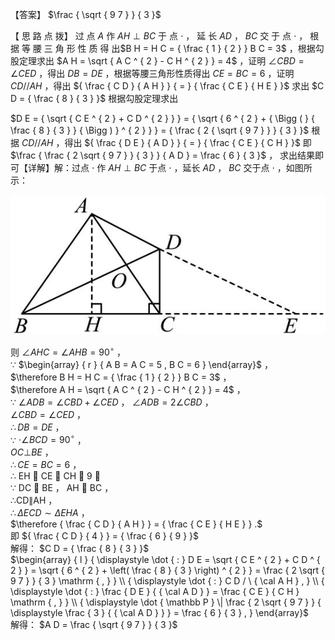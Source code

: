 【答案】 $\frac { \sqrt { 9 7 } } { 3 }$

【 思 路 点 拨】 过 点 $A$ 作 $A H \perp B C$ 于 点 $\cdot$ ， 延 长 $A D$ ， $B C$ 交 于 点 $\cdot$ ， 根 据 等 腰 三 角 形 性 质 得 出$B H = H C = { \frac { 1 } { 2 } } B C = 3$ ，根据勾股定理求出 $A H = \sqrt { A C ^ { 2 } - C H ^ { 2 } } = 4$ ，证明 $\angle C B D = \angle C E D$ ，得出 $D B = D E$ ，根据等腰三角形性质得出 $C E = B C = 6$ ，证明 $C D / / A H$ ，得出 ${ \frac { C D } { A H } } { = } { \frac { C E } { H E } }$ 求出 $C D = { \frac { 8 } { 3 } }$ 根据勾股定理求出

$D E = { \sqrt { C E ^ { 2 } + C D ^ { 2 } } } = { \sqrt { 6 ^ { 2 } + { \Bigg ( } { \frac { 8 } { 3 } } { \Bigg ) } ^ { 2 } } } = { \frac { 2 { \sqrt { 9 7 } } } { 3 } }$ 根据 $C D / / A H$ ，得出 ${ \frac { D E } { A D } } { = } { \frac { C E } { C H } }$ 即 $\frac { \frac { 2 \sqrt { 9 7 } } { 3 } } { A D } = \frac { 6 } { 3 }$ ， 求出结果即可【详解】解：过点 $\cdot$ 作 $A H \perp B C$ 于点 $\cdot$ ，延长 $A D$ ， $B C$ 交于点 $\cdot$ ，如图所示：

![](<../../qs_image_DB/专题1-6_二倍角的解题策略：倍半角模型与绝配角（解析版）_/748d5590ade4e89a423d6540a74d950f4c992a52facc222d0cac1bfa5a834f9b.jpg>)

则 $\angle A H C = \angle A H B = 9 0 ^ { \circ }$ ，  
∵ $\begin{array} { r } { A B = A C = 5 , B C = 6 } \end{array}$ ，  
$\therefore B H = H C = { \frac { 1 } { 2 } } B C = 3$ ，  
$\therefore A H = \sqrt { A C ^ { 2 } - C H ^ { 2 } } = 4$ ，  
∵ $\angle A D B = \angle C B D + \angle C E D$ ， $\angle A D B = 2 \angle C B D$ ，  
$\angle C B D = \angle C E D$ ，  
$\therefore D B = D E$ ，  
∵ $\cdot \angle B C D = 9 0 ^ { \circ }$ ，  
$O C \bot B E$ ，  
$\therefore C E = B C = 6$ ，  
∴ EH  CE  CH  9 ，  
∵ DC  BE ， AH  BC ，  
∴CD∥AH ，  
$\therefore \Delta E C D \sim \Delta E H A$ ，  
$\therefore { \frac { C D } { A H } } = { \frac { C E } { H E } } .$   
即 ${ \frac { C D } { 4 } } = { \frac { 6 } { 9 } }$   
解得： $C D = { \frac { 8 } { 3 } }$   
$\begin{array} { l } { \displaystyle \dot { : } D E = \sqrt { C E ^ { 2 } + C D ^ { 2 } } = \sqrt { 6 ^ { 2 } + \left( \frac { 8 } { 3 } \right) ^ { 2 } } = \frac { 2 \sqrt { 9 7 } } { 3 } \mathrm { , } } \\ { \displaystyle \dot { : } C D / \ { \cal A H } , } \\ { \displaystyle \dot { : } \frac { D E } { { \cal A D } } = \frac { C E } { C H } \mathrm { , } } \\ { \displaystyle \dot { \mathbb P } \| \frac { 2 \sqrt { 9 7 } } { \displaystyle \frac { 3 } { { \cal A D } } } = \frac { 6 } { 3 } , } \end{array}$   
解得： $A D = \frac { \sqrt { 9 7 } } { 3 }$
